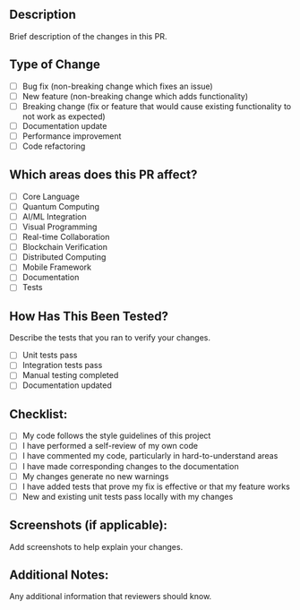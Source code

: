## Description
Brief description of the changes in this PR.

## Type of Change
- [ ] Bug fix (non-breaking change which fixes an issue)
- [ ] New feature (non-breaking change which adds functionality)
- [ ] Breaking change (fix or feature that would cause existing functionality to not work as expected)
- [ ] Documentation update
- [ ] Performance improvement
- [ ] Code refactoring

## Which areas does this PR affect?
- [ ] Core Language
- [ ] Quantum Computing
- [ ] AI/ML Integration
- [ ] Visual Programming
- [ ] Real-time Collaboration
- [ ] Blockchain Verification
- [ ] Distributed Computing
- [ ] Mobile Framework
- [ ] Documentation
- [ ] Tests

## How Has This Been Tested?
Describe the tests that you ran to verify your changes.

- [ ] Unit tests pass
- [ ] Integration tests pass
- [ ] Manual testing completed
- [ ] Documentation updated

## Checklist:
- [ ] My code follows the style guidelines of this project
- [ ] I have performed a self-review of my own code
- [ ] I have commented my code, particularly in hard-to-understand areas
- [ ] I have made corresponding changes to the documentation
- [ ] My changes generate no new warnings
- [ ] I have added tests that prove my fix is effective or that my feature works
- [ ] New and existing unit tests pass locally with my changes

## Screenshots (if applicable):
Add screenshots to help explain your changes.

## Additional Notes:
Any additional information that reviewers should know.
